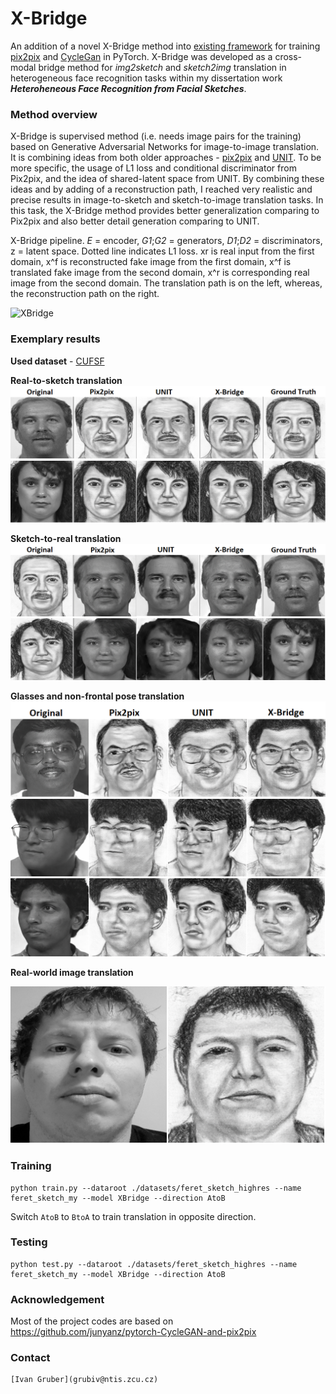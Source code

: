 # X-Bridge

An addition of a novel X-Bridge method into [existing framework](https://github.com/junyanz/pytorch-CycleGAN-and-pix2pix
) for training  [pix2pix](https://phillipi.github.io/pix2pix/)
and [CycleGan](https://junyanz.github.io/CycleGAN/) in PyTorch. 
X-Bridge was developed as a cross-modal bridge method for _img2sketch_ and _sketch2img_
translation in heterogeneous face recognition tasks within my dissertation work 
_**Heteroheneous Face Recognition from Facial Sketches**_.

### Method overview

X-Bridge is supervised method (i.e. needs image pairs for the training) based on Generative Adversarial Networks
for image-to-image translation. It is combining ideas from both older approaches - 
[pix2pix](https://phillipi.github.io/pix2pix/) and [UNIT](https://github.com/mingyuliutw/UNIT). To be more specific, 
the usage of L1 loss and conditional discriminator from Pix2pix, and the idea of shared-latent space from UNIT. By 
combining these ideas and by adding of a reconstruction path, I reached very realistic and precise results 
in image-to-sketch and sketch-to-image translation tasks. In this task, the X-Bridge method provides 
better generalization comparing to Pix2pix and also better detail generation comparing to UNIT.

X-Bridge pipeline. _E_ = encoder, _G1_;_G2_ = generators, _D1_;_D2_ = discriminators, 
z = latent space. Dotted line indicates L1 loss. xr is real input from the first domain, x^f is
reconstructed fake image from the first domain, x^f is translated fake image from the second
domain, x^r is corresponding real image from the second domain. The translation path is on
the left, whereas, the reconstruction path on the right.

![XBridge](imgs/XBridge_structure.png)


### Exemplary results

**Used dataset** - [CUFSF](http://mmlab.ie.cuhk.edu.hk/archive/cufsf/)

**Real-to-sketch translation**
![real2sketch1](imgs/complet_real2sketch1.png)
![real2sketch1](imgs/complet_real2sketch2.png)

**Sketch-to-real translation**
![sketch2real1](imgs/complet_sketch2real1.png)
![sketch2real2](imgs/complet_sketch2real2.png)

**Glasses and non-frontal pose translation**
![glasses](imgs/generalization.png)
![rotation](imgs/rotation.png)
![rotation2](imgs/rotation_2.png)

**Real-world image translation**

![me](imgs/ja.png)

### Training 
 ```
 python train.py --dataroot ./datasets/feret_sketch_highres --name feret_sketch_my --model XBridge --direction AtoB
 ```
Switch `AtoB` to `BtoA` to train translation in opposite direction.

### Testing
 ```
 python test.py --dataroot ./datasets/feret_sketch_highres --name feret_sketch_my --model XBridge --direction AtoB
 ```

### Acknowledgement
Most of the project codes are based on 
https://github.com/junyanz/pytorch-CycleGAN-and-pix2pix

### Contact
 ```
 [Ivan Gruber](grubiv@ntis.zcu.cz)
 ```
